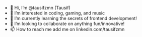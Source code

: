 - 👋 Hi, I’m @tausifzmn (Tausif)
- 👀 I’m interested in coding, gaming, and music
- 🌱 I’m currently learning the secrets of frontend development!
- 💞️ I’m looking to collaborate on anything fun/innovative!
- 📫 How to reach me add me on linkedin.com/tausifzmn


